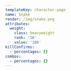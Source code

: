```yaml
---
templateKey: character-page
name: Snake
render: /img/snake.png
attributes:
  weight:
    class: heavyweight
    rank: '16'
    value: '106'
killConfirms:
  - percentages: {}
combos:
  - percentages: {}
---
```


